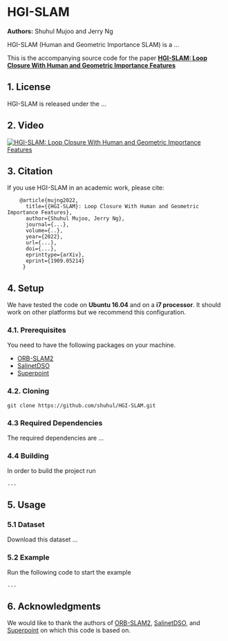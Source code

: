 # HGI-SLAM

**Authors:** Shuhul Mujoo and Jerry Ng

HGI-SLAM (Human and Geometric Importance SLAM) is a ...

This is the accompanying source code for the paper **[HGI-SLAM: Loop Closure With Human and Geometric Importance Features](...)** 

## 1. License

HGI-SLAM is released under the ...

## 2. Video

[![HGI-SLAM: Loop Closure With Human and Geometric Importance Features](assets/video.png)](...)

## 3. Citation
If you use HGI-SLAM in an academic work, please cite:

```
    @article{mujng2022,
      title={{HGI-SLAM}: Loop Closure With Human and Geometric Importance Features},
      author={Shuhul Mujoo, Jerry Ng},
      journal={...},
      volume={..},
      year={2022},
      url={...},
      doi={...},
      eprinttype={arXiv},
      eprint={1909.05214}
     }
```

## 4. Setup

We have tested the code on **Ubuntu 16.04** and on a **i7 processor**. It should work on other platforms but we recommend this configuration.

### 4.1. Prerequisites

You need to have the following packages on your machine.

* [ORB-SLAM2](https://github.com/raulmur/ORB_SLAM2)
* [SalinetDSO](https://github.com/prgumd/SalientDSO)
* [Superpoint](https://github.com/rpautrat/SuperPoint)

### 4.2. Cloning

```
git clone https://github.com/shuhul/HGI-SLAM.git
```

### 4.3 Required Dependencies

The required dependencies are ...

### 4.4 Building

In order to build the project run

```
...
```

## 5. Usage

### 5.1 Dataset

Download this dataset ...

### 5.2 Example

Run the following code to start the example

```
...
```

## 6. Acknowledgments

We would like to thank the authors of [ORB-SLAM2](https://github.com/raulmur/ORB_SLAM2), [SalinetDSO](https://github.com/prgumd/SalientDSO), and [Superpoint](https://github.com/rpautrat/SuperPoint) on which this code is based on.
